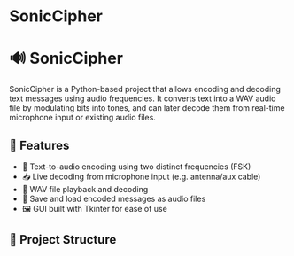 # SonicCipher



# 🔊 SonicCipher

SonicCipher is a Python-based project that allows encoding and decoding text messages using audio frequencies. It converts text into a WAV audio file by modulating bits into tones, and can later decode them from real-time microphone input or existing audio files.

## 🚀 Features

- 🔐 Text-to-audio encoding using two distinct frequencies (FSK)
- 📥 Live decoding from microphone input (e.g. antenna/aux cable)
- 🎵 WAV file playback and decoding
- 💾 Save and load encoded messages as audio files
- 🖼️ GUI built with Tkinter for ease of use

## 📂 Project Structure

